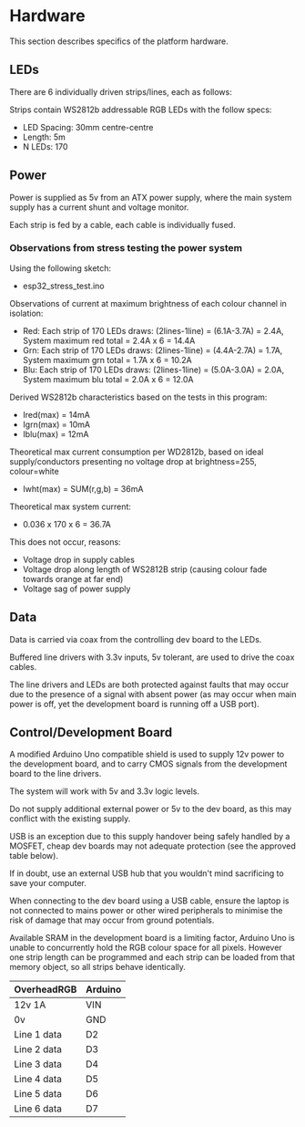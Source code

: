 # Hardware

This section describes specifics of the platform hardware.

## LEDs

There are 6 individually driven strips/lines, each as follows:

Strips contain WS2812b addressable RGB LEDs with the follow specs:

* LED Spacing: 30mm centre-centre
* Length:	5m
* N LEDs: 170

## Power

Power is supplied as 5v from an ATX power supply, where the main system supply has a current shunt and voltage monitor.

Each strip is fed by a cable, each cable is individually fused.

### Observations from stress testing the power system

Using the following sketch:
* esp32_stress_test.ino

Observations of current at maximum brightness of each colour channel in isolation:
* Red:	Each strip of 170 LEDs draws: (2lines-1line) = (6.1A-3.7A) = 2.4A, System maximum red total = 2.4A x 6 = 14.4A
* Grn:	Each strip of 170 LEDs draws: (2lines-1line) = (4.4A-2.7A) = 1.7A, System maximum grn total = 1.7A x 6 = 10.2A
* Blu:	Each strip of 170 LEDs draws: (2lines-1line) = (5.0A-3.0A) = 2.0A, System maximum blu total = 2.0A x 6 = 12.0A

Derived WS2812b characteristics based on the tests in this program:
* Ired(max) = 14mA
* Igrn(max) = 10mA
* Iblu(max) = 12mA

Theoretical max current consumption per WD2812b, based on ideal supply/conductors presenting no voltage drop at brightness=255, colour=white
* Iwht(max) = SUM(r,g,b) = 36mA
  
Theoretical max system current:
* 0.036 x 170 x 6 = 36.7A
  
This does not occur, reasons:
* Voltage drop in supply cables
* Voltage drop along length of WS2812B strip (causing colour fade towards orange at far end)
* Voltage sag of power supply

## Data

Data is carried via coax from the controlling dev board to the LEDs.

Buffered line drivers with 3.3v inputs, 5v tolerant, are used to drive the coax cables.

The line drivers and LEDs are both protected against faults that may occur due to the presence of a signal with absent power (as may occur when main power is off, yet the development board is running off a USB port).


## Control/Development Board

A modified Arduino Uno compatible shield is used to supply 12v power to the development board, and to carry CMOS signals from the development board to the line drivers.

The system will work with 5v and 3.3v logic levels.

Do not supply additional external power or 5v to the dev board, as this may conflict with the existing supply. 

USB is an exception due to this supply handover being safely handled by a MOSFET, cheap dev boards may not adequate protection (see the approved table below). 

If in doubt, use an external USB hub that you wouldn't mind sacrificing to save your computer.

When connecting to the dev board using a USB cable, ensure the laptop is not connected to mains power or other wired peripherals to minimise the risk of damage that may occur from ground potentials.

Available SRAM in the development board is a limiting factor, Arduino Uno is unable to concurrently hold the RGB colour space for all pixels. However one strip length can be programmed and each strip can be loaded from that memory object, so all strips behave identically.

| OverheadRGB | Arduino |
| ----------- | ------- |
| 12v 1A      | VIN     |
| 0v          |	GND     |
| Line 1 data | D2      |
| Line 2 data | D3      |
| Line 3 data | D4      |
| Line 4 data | D5      |
| Line 5 data | D6      |
| Line 6 data | D7      |
